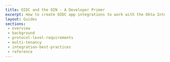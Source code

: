 ```yaml
---
title: OIDC and the OIN - A Developer Primer
excerpt: How to create OIDC app integrations to work with the Okta Integration Network
layout: Guides
sections:
 - overview
 - background
 - protocol-level-requirements
 - multi-tenancy
 - integration-best-practices
 - reference
---
```

